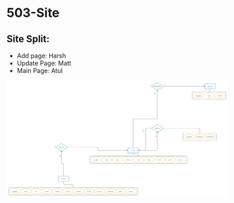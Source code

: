 # 503-Site

## Site Split:
- Add page: Harsh
- Update Page: Matt
- Main Page: Atul

![ER](https://github.com/mjturi/503-Site/blob/main/503%20PROJ%20ER%20v3.png)
